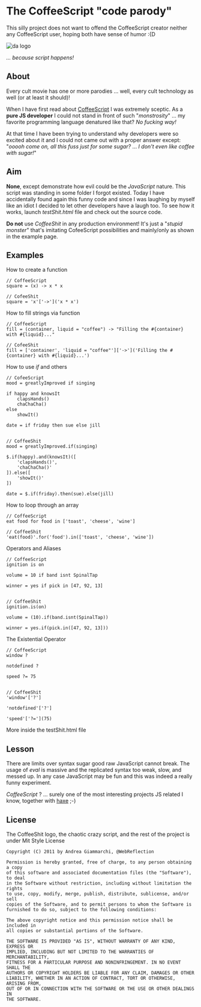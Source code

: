 The CoffeeScript "code parody"
==============================

This silly project does not want to offend the CoffeeScript creator neither any CoffeeScript user, hoping both have sense of humor :{D

![da logo](http://fuckn.es/s/coffeeshit.png)

*... because script happens!*


About
-----

Every cult movie has one or more parodies ... well, every cult technology as well (or at least it should)!

When I have first read about [CoffeeScript](http://jashkenas.github.com/coffee-script/) I was extremely sceptic.
As a **pure JS developer** I could not stand in front of such "*monstrosity*" ... my favorite programming language denatured like that? *No fucking way!*

At that time I have been trying to understand why developers were so excited about it and I could not came out with a proper answer except: "*ooooh come on, all this fuss just for some sugar?* ... *I don't even like coffee with sugar!*"


Aim
---

**None**, except demonstrate how evil could be the *JavaScript* nature. This script was standing in some folder I forgot existed.
Today I have accidentally found again this funny code and since I was laughing by myself like an idiot I decided to let other developers have a laugh too.
To see how it works, launch *testShit.html* file and check out the source code.

**Do not** use *CoffeeShit* in any production environment!
It's just a "*stupid monster*" that's imitating CofeeScript possibilities and mainly/only as shown in the example page.


Examples
--------

How to create a function

    // CoffeeScript
    square = (x) -> x * x
    
    // CofeeShit
    square = 'x'['->']('x * x')


How to fill strings via function

    // CoffeeScript
    fill = (container, liquid = "coffee") -> "Filling the #{container} with #{liquid}..."
    
    // CofeeShit
    fill = ['container', 'liquid = "coffee"']['->']('Filling the #{container} with #{liquid}...')


How to use *if* and others

    // CofeeScript
    mood = greatlyImproved if singing
    
    if happy and knowsIt
        clapsHands()
        chaChaCha()
    else
        showIt()
    
    date = if friday then sue else jill
    
    
    // CoffeeShit
    mood = greatlyImproved.if(singing)
    
    $.if(happy).and(knowsIt)([
        'clapsHands()',
        'chaChaCha()'
    ]).else([
        'showIt()'
    ])
    
    date = $.if(friday).then(sue).else(jill)


How to loop through an array

    // CoffeeScript
    eat food for food in ['toast', 'cheese', 'wine']
    
    // CoffeeShit
    'eat(food)'.for('food').in(['toast', 'cheese', 'wine'])


Operators and Aliases

    // CoffeeScript
    ignition is on
    
    volume = 10 if band isnt SpinalTap
    
    winner = yes if pick in [47, 92, 13]
    
    
    // CoffeeShit
    ignition.is(on)
    
    volume = (10).if(band.isnt(SpinalTap))
    
    winner = yes.if(pick.in([47, 92, 13]))


The Existential Operator

    // CoffeeScript
    window ?
    
    notdefined ?
    
    speed ?= 75
    
    
    // CoffeeShit
    'window'['?']
    
    'notdefined'['?']
    
    'speed'['?='](75)

More inside the testShit.html file


Lesson
------

There are limits over syntax sugar good raw JavaScript cannot break. The usage of *eval* is massive and the replicated syntax too weak, slow, and messed up.
In any case JavaScript may be fun and this was indeed a really funny experiment.

*CoffeeScript* ? ... surely one of the most interesting projects JS related I know, together with [haxe](http://haxe.org/) ;-)


License
-------

The CoffeeShit logo, the chaotic crazy script, and the rest of the project is under Mit Style License

    Copyright (C) 2011 by Andrea Giammarchi, @WebReflection
        
    Permission is hereby granted, free of charge, to any person obtaining a copy
    of this software and associated documentation files (the "Software"), to deal
    in the Software without restriction, including without limitation the rights
    to use, copy, modify, merge, publish, distribute, sublicense, and/or sell
    copies of the Software, and to permit persons to whom the Software is
    furnished to do so, subject to the following conditions:
    
    The above copyright notice and this permission notice shall be included in
    all copies or substantial portions of the Software.
    
    THE SOFTWARE IS PROVIDED "AS IS", WITHOUT WARRANTY OF ANY KIND, EXPRESS OR
    IMPLIED, INCLUDING BUT NOT LIMITED TO THE WARRANTIES OF MERCHANTABILITY,
    FITNESS FOR A PARTICULAR PURPOSE AND NONINFRINGEMENT. IN NO EVENT SHALL THE
    AUTHORS OR COPYRIGHT HOLDERS BE LIABLE FOR ANY CLAIM, DAMAGES OR OTHER
    LIABILITY, WHETHER IN AN ACTION OF CONTRACT, TORT OR OTHERWISE, ARISING FROM,
    OUT OF OR IN CONNECTION WITH THE SOFTWARE OR THE USE OR OTHER DEALINGS IN
    THE SOFTWARE.

